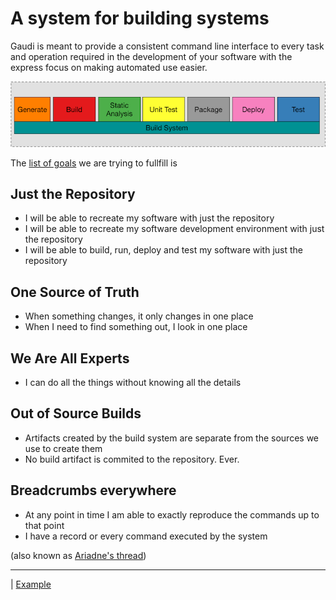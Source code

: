 # A system for building systems

Gaudi is meant to provide a consistent command line interface to every task and operation required in the development of your software with the express focus on making automated use easier.

![Buildsystem responsibilities](BuildSystem.png)

The [list of goals](https://github.com/damphyr/gaudi/blob/main/doc/ASPIRATIONS.md) we are trying to fullfill is

## Just the Repository

* I will be able to recreate my software with just the repository
* I will be able to recreate my software development environment with just the repository
* I will be able to build, run, deploy and test my software with just the repository

## One Source of Truth

* When something changes, it only changes in one place
* When I need to find something out, I look in one place

## We Are All Experts

* I can do all the things without knowing all the details

## Out of Source Builds

* Artifacts created by the build system are separate from the sources we use to create them
* No build artifact is commited to the repository. Ever.

## Breadcrumbs everywhere

* At any point in time I am able to exactly reproduce the commands up to that point
* I have a record or every command executed by the system

(also known as [Ariadne's thread](https://en.wikipedia.org/wiki/Ariadne%27s_thread_(logic)))

----
| [Example](Example.md)